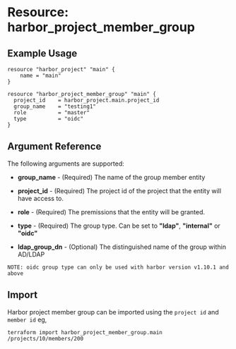 # Resource: harbor_project_member_group

## Example Usage
```hcl
resource "harbor_project" "main" {
    name = "main"
}

resource "harbor_project_member_group" "main" {
  project_id    = harbor_project.main.project_id
  group_name    = "testing1"
  role          = "master"
  type          = "oidc"
}

```

## Argument Reference
The following arguments are supported:

* **group_name** - (Required) The name of the group member entity

* **project_id** - (Required) The project id of the project that the entity will have access to.

* **role** - (Required) The premissions that the entity will be granted.

* **type** - (Required) The group type.  Can be set to **"ldap"**, **"internal"** or **"oidc"** 

* **ldap_group_dn** - (Optional) The distinguished name of the group within AD/LDAP 

`NOTE: oidc group type can only be used with harbor version v1.10.1 and above`

## Import
Harbor project member group can be imported using the `project id` and `member id` eg,

`
terraform import harbor_project_member_group.main /projects/10/members/200
`
